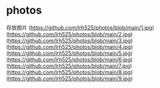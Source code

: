 # photos
存放图片
(https://github.com/lrh525/photos/blob/main/1.jpg)
(https://github.com/lrh525/photos/blob/main/2.jpg)
(https://github.com/lrh525/photos/blob/main/3.jpg)
(https://github.com/lrh525/photos/blob/main/4.jpg)
(https://github.com/lrh525/photos/blob/main/5.jpg)
(https://github.com/lrh525/photos/blob/main/6.jpg)
(https://github.com/lrh525/photos/blob/main/7.jpg)
(https://github.com/lrh525/photos/blob/main/8.jpg)
(https://github.com/lrh525/photos/blob/main/9.jpg)

